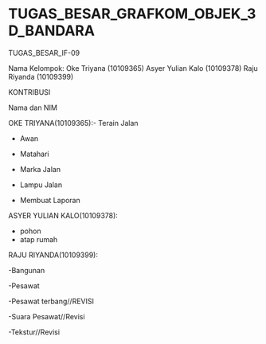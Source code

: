 TUGAS_BESAR_GRAFKOM_OBJEK_3D_BANDARA
====================================

TUGAS_BESAR_IF-09

Nama Kelompok:
Oke Triyana (10109365)
Asyer Yulian Kalo (10109378)
Raju Riyanda (10109399)






		

KONTRIBUSI

Nama dan NIM	
			

OKE TRIYANA(10109365):-	Terain Jalan
- Awan
- Matahari
- Marka Jalan
- Lampu Jalan 

	

-  Membuat Laporan

ASYER YULIAN KALO(10109378):

	

- pohon 
- atap rumah


RAJU RIYANDA(10109399):

-Bangunan

-Pesawat

-Pesawat terbang//REVISI

-Suara Pesawat//Revisi

-Tekstur//Revisi



